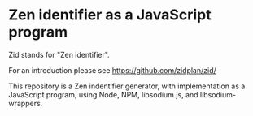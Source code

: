 # Zen identifier as a JavaScript program

Zid stands for "Zen identifier".

For an introduction please see https://github.com/zidplan/zid/

This repository is a Zen indentifier generator, with implementation as a JavaScript program, using Node, NPM, libsodium.js, and libsodium-wrappers.

